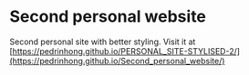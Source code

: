 # Second personal website
Second personal site with better styling. Visit it at [https://pedrinhong.github.io/PERSONAL_SITE-STYLISED-2/](https://pedrinhong.github.io/Second_personal_website/)
